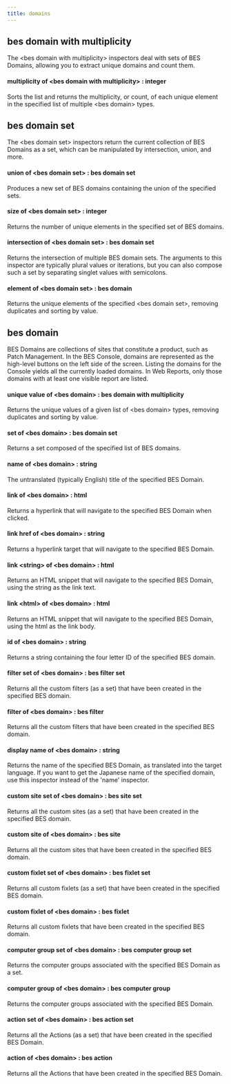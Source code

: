 ```yaml
---
title: domains
---
```


## bes domain with multiplicity

The &lt;bes domain with multiplicity&gt; inspectors deal with sets of BES Domains, allowing you to extract unique domains and count them.

#### multiplicity of &lt;bes domain with multiplicity&gt; : integer

Sorts the list and returns the multiplicity, or count, of each unique element in the specified list of multiple &lt;bes domain&gt; types.

## bes domain set

The &lt;bes domain set&gt; inspectors return the current collection of BES Domains as a set, which can be manipulated by intersection, union, and more.

#### union of &lt;bes domain set&gt; : bes domain set

Produces a new set of BES domains containing the union of the specified sets.

#### size of &lt;bes domain set&gt; : integer

Returns the number of unique elements in the specified set of BES domains.

#### intersection of &lt;bes domain set&gt; : bes domain set

Returns the intersection of multiple BES domain sets. The arguments to this inspector are typically plural values or iterations, but you can also compose such a set by separating singlet values with semicolons.

#### element of &lt;bes domain set&gt; : bes domain

Returns the unique elements of the specified &lt;bes domain set&gt;, removing duplicates and sorting by value.

## bes domain

BES Domains are collections of sites that constitute a product, such as Patch Management. In the BES Console, domains are represented as the high-level buttons on the left side of the screen. Listing the domains for the Console yields all the currently loaded domains. In Web Reports, only those domains with at least one visible report are listed.

#### unique value of &lt;bes domain&gt; : bes domain with multiplicity

Returns the unique values of a given list of &lt;bes domain&gt; types, removing duplicates and sorting by value.

#### set of &lt;bes domain&gt; : bes domain set

Returns a set composed of the specified list of BES domains.

#### name of &lt;bes domain&gt; : string

The untranslated (typically English) title of the specified BES Domain.

#### link of &lt;bes domain&gt; : html

Returns a hyperlink that will navigate to the specified BES Domain when clicked.

#### link href of &lt;bes domain&gt; : string

Returns a hyperlink target that will navigate to the specified BES Domain.

#### link &lt;string&gt; of &lt;bes domain&gt; : html

Returns an HTML snippet that will navigate to the specified BES Domain, using the string as the link text.

#### link &lt;html&gt; of &lt;bes domain&gt; : html

Returns an HTML snippet that will navigate to the specified BES Domain, using the html as the link body.

#### id of &lt;bes domain&gt; : string

Returns a string containing the four letter ID of the specified BES domain.

#### filter set of &lt;bes domain&gt; : bes filter set

Returns all the custom filters (as a set) that have been created in the specified BES domain.

#### filter of &lt;bes domain&gt; : bes filter

Returns all the custom filters that have been created in the specified BES domain.

#### display name of &lt;bes domain&gt; : string

Returns the name of the specified BES Domain, as translated into the target language. If you want to get the Japanese name of the specified domain, use this inspector instead of the &#39;name&#39; inspector.

#### custom site set of &lt;bes domain&gt; : bes site set

Returns all the custom sites (as a set) that have been created in the specified BES domain.

#### custom site of &lt;bes domain&gt; : bes site

Returns all the custom sites that have been created in the specified BES domain.

#### custom fixlet set of &lt;bes domain&gt; : bes fixlet set

Returns all custom fixlets (as a set) that have been created in the specified BES domain.

#### custom fixlet of &lt;bes domain&gt; : bes fixlet

Returns all custom fixlets that have been created in the specified BES domain.

#### computer group set of &lt;bes domain&gt; : bes computer group set

Returns the computer groups associated with the specified BES Domain as a set.

#### computer group of &lt;bes domain&gt; : bes computer group

Returns the computer groups associated with the specified BES Domain.

#### action set of &lt;bes domain&gt; : bes action set

Returns all the Actions (as a set) that have been created in the specified BES Domain.

#### action of &lt;bes domain&gt; : bes action

Returns all the Actions that have been created in the specified BES Domain.

